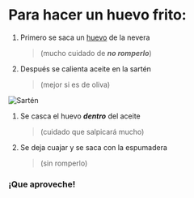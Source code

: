 # Para hacer un huevo frito:
1. Primero se saca un [huevo](https://biotrendies.com/wp-content/uploads/2015/07/huevos.jpg) de la nevera 
   >(mucho cuidado de ***no romperlo***)
2. Después se calienta aceite en la sartén
   >(mejor si es de oliva)

![Sartén](https://sgfm.elcorteingles.es/SGFM/dctm/MEDIA03/201703/15/00107315206016____10__640x640.jpg "Sartén")
1. Se casca el huevo ***dentro*** del aceite
   >(cuidado que salpicará mucho)
2. Se deja cuajar y se saca con la espumadera
   >(sin romperlo)
### ¡Que aproveche!